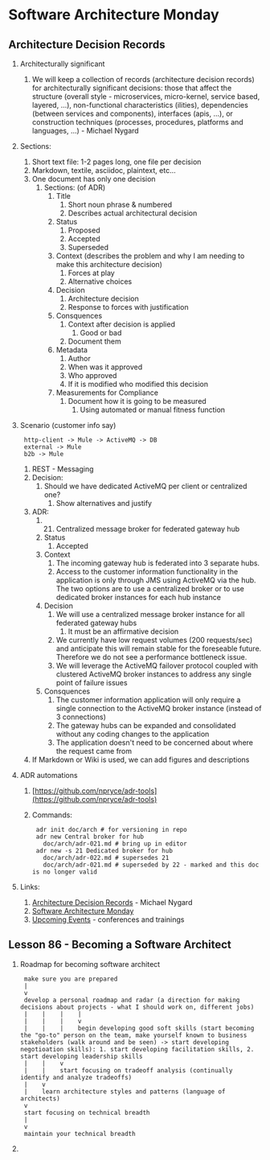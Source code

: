 # Software Architecture Monday #
## Architecture Decision Records ##
1. Architecturally significant
	1. We will keep a collection of records (architecture decision records) for architecturally significant decisions: those that affect the structure (overall style - microservices, micro-kernel, service based, layered, ...), non-functional characteristics (ilities), dependencies (between services and components), interfaces (apis, ...), or construction techniques (processes, procedures, platforms and languages, ...) - Michael Nygard
2. Sections:
	1. Short text file: 1-2 pages long, one file per decision
	2. Markdown, textile, asciidoc, plaintext, etc...
	3. One document has only one decision
		1. Sections: (of ADR)
			1. Title
				1. Short noun phrase & numbered
				2. Describes actual architectural decision
			2. Status
				1. Proposed
				2. Accepted
				3. Superseded
			3. Context (describes the problem and why I am needing to make this architecture decision)
				1. Forces at play
				2. Alternative choices
			4. Decision
				1. Architecture decision
				2. Response to forces with justification
			5. Consquences
				1. Context after decision is applied
					1. Good or bad
				2. Document them
			6. Metadata
				1. Author
				2. When was it approved
				3. Who approved
				4. If it is modified who modified this decision
			7. Measurements for Compliance
				1. Document how it is going to be measured
					1. Using automated or manual fitness function
3. Scenario (customer info say)
	
		http-client -> Mule -> ActiveMQ -> DB
		external -> Mule
		b2b -> Mule
		
	1. REST - Messaging
	2. Decision:
		1. Should we have dedicated ActiveMQ per client or centralized one?
			1. Show alternatives and justify
	3. ADR:
		1. 21. Centralized message broker for federated gateway hub
		2. Status
			1. Accepted
		3. Context
			1. The incoming gateway hub is federated into 3 separate hubs.
			2. Access to the customer information functionality in the application is only through JMS using ActiveMQ via the hub. The two options are to use a centralized broker or to use dedicated broker instances for each hub instance
		4. Decision
			1. We will use a centralized message broker instance for all federated gateway hubs
				1. It must be an affirmative decision
			2. We currently have low request volumes (200 requests/sec) and anticipate this will remain stable for the foreseable future. Therefore we do not see a performance bottleneck issue.
			3. We will leverage the ActiveMQ failover protocol coupled with clustered ActiveMQ broker instances to address any single point of failure issues
		5. Consquences
			1. The customer information application will only require a single connection to the ActiveMQ broker instance (instead of 3 connections)
			2. The gateway hubs can be expanded and consolidated without any coding changes to the application
			3. The application doesn't need to be concerned about where the request came from
	4. If Markdown or Wiki is used, we can add figures and descriptions
4. ADR automations
	1. [https://github.com/npryce/adr-tools](https://github.com/npryce/adr-tools)
	2. Commands:
	
			adr init doc/arch # for versioning in repo
			adr new Central broker for hub
			  doc/arch/adr-021.md # bring up in editor
			adr new -s 21 Dedicated broker for hub
			  doc/arch/adr-022.md # supersedes 21
			  doc/arch/adr-021.md # superseded by 22 - marked and this doc is no longer valid
			  
5. Links:
	1. [Architecture Decision Records](http://thinkrelevance.com/blog/2011/11/15/documenting-architecture-decisions) - Michael Nygard
	2. [Software Architecture Monday](https://www.developertoarchitect.com/lessons/)
	3. [Upcoming Events](https://www.developertoarchitect.com/upcoming-events.html) - conferences and trainings

## Lesson 86 - Becoming a Software Architect ##
1. Roadmap for becoming software architect
	
		make sure you are prepared
		|
		v
		develop a personal roadmap and radar (a direction for making decisions about projects - what I should work on, different jobs)
		|    |    |    |
		|    |    |    v
		|    |    |    begin developing good soft skills (start becoming the "go-to" person on the team, make yourself known to business stakeholders (walk around and be seen) -> start developing negotioation skills): 1. start developing facilitation skills, 2. start developing leadership skills
		|    |    v
		|    |    start focusing on tradeoff analysis (continually identify and analyze tradeoffs)
		|    v
		|    learn architecture styles and patterns (language of architects)
		v
		start focusing on technical breadth
		|
		v
		maintain your technical breadth	
	
2. 	